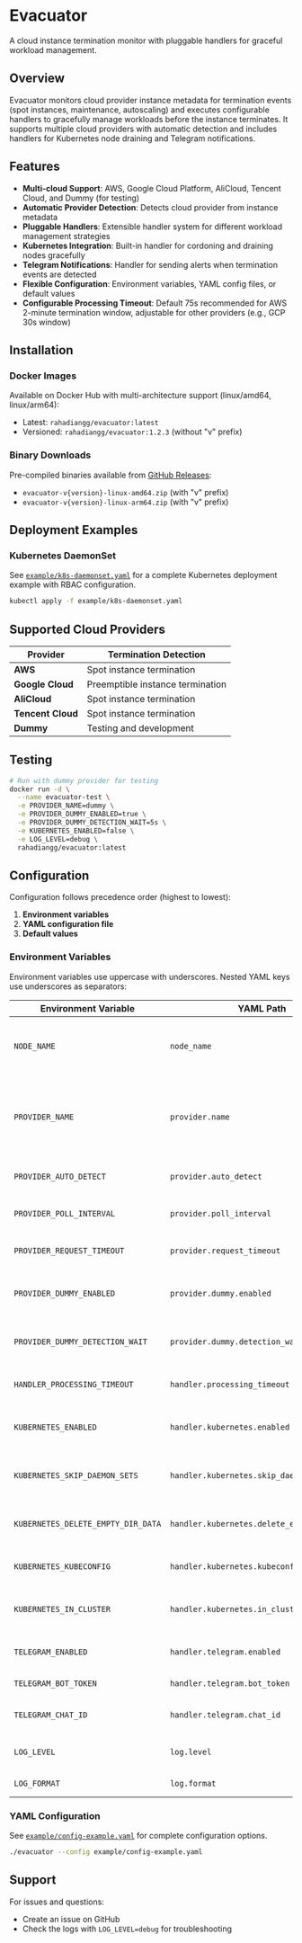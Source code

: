 # Evacuator

A cloud instance termination monitor with pluggable handlers for graceful workload management.

## Overview

Evacuator monitors cloud provider instance metadata for termination events (spot instances, maintenance, autoscaling) and executes configurable handlers to gracefully manage workloads before the instance terminates. It supports multiple cloud providers with automatic detection and includes handlers for Kubernetes node draining and Telegram notifications.

## Features

- **Multi-cloud Support**: AWS, Google Cloud Platform, AliCloud, Tencent Cloud, and Dummy (for testing)
- **Automatic Provider Detection**: Detects cloud provider from instance metadata
- **Pluggable Handlers**: Extensible handler system for different workload management strategies
- **Kubernetes Integration**: Built-in handler for cordoning and draining nodes gracefully
- **Telegram Notifications**: Handler for sending alerts when termination events are detected
- **Flexible Configuration**: Environment variables, YAML config files, or default values
- **Configurable Processing Timeout**: Default 75s recommended for AWS 2-minute termination window, adjustable for other providers (e.g., GCP 30s window)

## Installation

### Docker Images

Available on Docker Hub with multi-architecture support (linux/amd64, linux/arm64):
- Latest: `rahadiangg/evacuator:latest`
- Versioned: `rahadiangg/evacuator:1.2.3` (without "v" prefix)

### Binary Downloads

Pre-compiled binaries available from [GitHub Releases](https://github.com/rahadiangg/evacuator/releases):
- `evacuator-v{version}-linux-amd64.zip` (with "v" prefix)
- `evacuator-v{version}-linux-arm64.zip` (with "v" prefix)

## Deployment Examples

### Kubernetes DaemonSet

See [`example/k8s-daemonset.yaml`](example/k8s-daemonset.yaml) for a complete Kubernetes deployment example with RBAC configuration.

```bash
kubectl apply -f example/k8s-daemonset.yaml
```

## Supported Cloud Providers

| Provider | Termination Detection |
|----------|----------------------|
| **AWS** | Spot instance termination |
| **Google Cloud** | Preemptible instance termination |
| **AliCloud** | Spot instance termination |
| **Tencent Cloud** | Spot instance termination |
| **Dummy** | Testing and development |

## Testing

```bash
# Run with dummy provider for testing
docker run -d \
  --name evacuator-test \
  -e PROVIDER_NAME=dummy \
  -e PROVIDER_DUMMY_ENABLED=true \
  -e PROVIDER_DUMMY_DETECTION_WAIT=5s \
  -e KUBERNETES_ENABLED=false \
  -e LOG_LEVEL=debug \
  rahadiangg/evacuator:latest
```

## Configuration

Configuration follows precedence order (highest to lowest):
1. **Environment variables**
2. **YAML configuration file**
3. **Default values**

### Environment Variables

Environment variables use uppercase with underscores. Nested YAML keys use underscores as separators:

| Environment Variable | YAML Path | Default | Description |
|---------------------|-----------|---------|-------------|
| `NODE_NAME` | `node_name` | `""` | Kubernetes node name (auto-detected if empty) |
| `PROVIDER_NAME` | `provider.name` | `""` | Cloud provider name (aws, gcp, alicloud, tencent, dummy) |
| `PROVIDER_AUTO_DETECT` | `provider.auto_detect` | `true` | Auto-detect cloud provider |
| `PROVIDER_POLL_INTERVAL` | `provider.poll_interval` | `"3s"` | Metadata polling interval |
| `PROVIDER_REQUEST_TIMEOUT` | `provider.request_timeout` | `"2s"` | Metadata request timeout |
| `PROVIDER_DUMMY_ENABLED` | `provider.dummy.enabled` | `false` | Enable dummy provider for testing |
| `PROVIDER_DUMMY_DETECTION_WAIT` | `provider.dummy.detection_wait` | `"10s"` | Dummy provider detection delay |
| `HANDLER_PROCESSING_TIMEOUT` | `handler.processing_timeout` | `"75s"` | Handler processing timeout |
| `KUBERNETES_ENABLED` | `handler.kubernetes.enabled` | `false` | Enable Kubernetes node draining |
| `KUBERNETES_SKIP_DAEMON_SETS` | `handler.kubernetes.skip_daemon_sets` | `true` | Skip DaemonSet pods during drain |
| `KUBERNETES_DELETE_EMPTY_DIR_DATA` | `handler.kubernetes.delete_empty_dir_data` | `false` | Delete pods with emptyDir volumes |
| `KUBERNETES_KUBECONFIG` | `handler.kubernetes.kubeconfig` | `""` | Path to kubeconfig file |
| `KUBERNETES_IN_CLUSTER` | `handler.kubernetes.in_cluster` | `true` | Use in-cluster service account |
| `TELEGRAM_ENABLED` | `handler.telegram.enabled` | `false` | Enable Telegram notifications |
| `TELEGRAM_BOT_TOKEN` | `handler.telegram.bot_token` | `""` | Telegram bot token |
| `TELEGRAM_CHAT_ID` | `handler.telegram.chat_id` | `""` | Telegram chat/channel ID |
| `LOG_LEVEL` | `log.level` | `"info"` | Log level (debug, info, warn, error) |
| `LOG_FORMAT` | `log.format` | `"json"` | Log format (json, text) |

### YAML Configuration

See [`example/config-example.yaml`](example/config-example.yaml) for complete configuration options.

```bash
./evacuator --config example/config-example.yaml
```

## Support

For issues and questions:
- Create an issue on GitHub
- Check the logs with `LOG_LEVEL=debug` for troubleshooting
